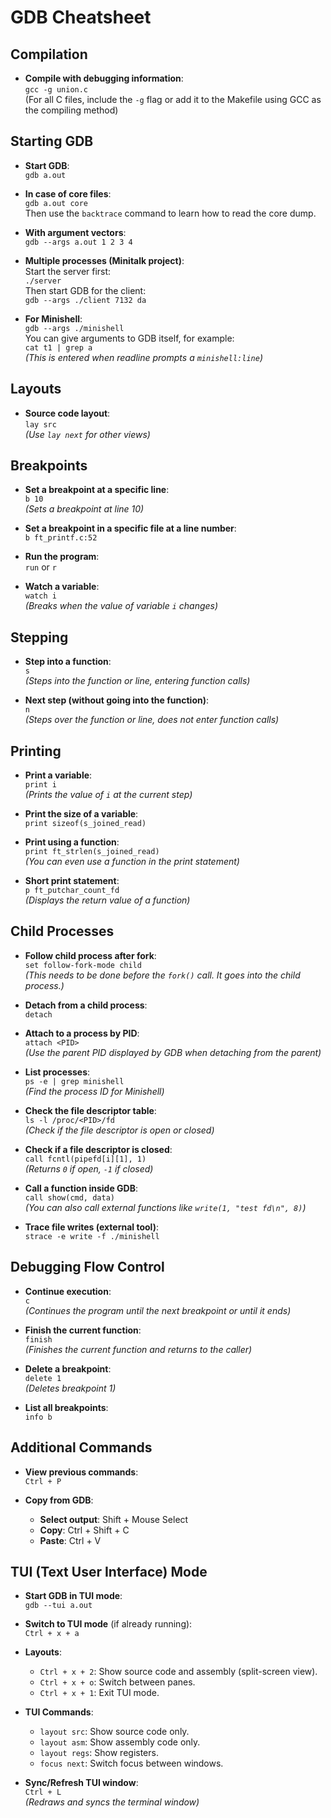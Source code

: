 # GDB Cheatsheet

## Compilation

- **Compile with debugging information**:  
  `gcc -g union.c`  
  (For all C files, include the `-g` flag or add it to the Makefile using GCC as the compiling method)

## Starting GDB

- **Start GDB**:  
  `gdb a.out`

- **In case of core files**:  
  `gdb a.out core`  
  Then use the `backtrace` command to learn how to read the core dump.

- **With argument vectors**:  
  `gdb --args a.out 1 2 3 4`

- **Multiple processes (Minitalk project)**:  
  Start the server first:  
  `./server`  
  Then start GDB for the client:  
  `gdb --args ./client 7132 da`

- **For Minishell**:  
  `gdb --args ./minishell`  
  You can give arguments to GDB itself, for example:  
  `cat t1 | grep a`  
  *(This is entered when readline prompts a `minishell:line`)*

## Layouts

- **Source code layout**:  
  `lay src`  
  *(Use `lay next` for other views)*

## Breakpoints

- **Set a breakpoint at a specific line**:  
  `b 10`  
  *(Sets a breakpoint at line 10)*

- **Set a breakpoint in a specific file at a line number**:  
  `b ft_printf.c:52`

- **Run the program**:  
  `run` or `r`

- **Watch a variable**:  
  `watch i`  
  *(Breaks when the value of variable `i` changes)*

## Stepping

- **Step into a function**:  
  `s`  
  *(Steps into the function or line, entering function calls)*

- **Next step (without going into the function)**:  
  `n`  
  *(Steps over the function or line, does not enter function calls)*

## Printing

- **Print a variable**:  
  `print i`  
  *(Prints the value of `i` at the current step)*

- **Print the size of a variable**:  
  `print sizeof(s_joined_read)`

- **Print using a function**:  
  `print ft_strlen(s_joined_read)`  
  *(You can even use a function in the print statement)*

- **Short print statement**:  
  `p ft_putchar_count_fd`  
  *(Displays the return value of a function)*

## Child Processes

- **Follow child process after fork**:  
  `set follow-fork-mode child`  
  *(This needs to be done before the `fork()` call. It goes into the child process.)*

- **Detach from a child process**:  
  `detach`

- **Attach to a process by PID**:  
  `attach <PID>`  
  *(Use the parent PID displayed by GDB when detaching from the parent)*

- **List processes**:  
  `ps -e | grep minishell`  
  *(Find the process ID for Minishell)*

- **Check the file descriptor table**:  
  `ls -l /proc/<PID>/fd`  
  *(Check if the file descriptor is open or closed)*

- **Check if a file descriptor is closed**:  
  `call fcntl(pipefd[i][1], 1)`  
  *(Returns `0` if open, `-1` if closed)*

- **Call a function inside GDB**:  
  `call show(cmd, data)`  
  *(You can also call external functions like `write(1, "test fd\n", 8)`)*

- **Trace file writes (external tool)**:  
  `strace -e write -f ./minishell`

## Debugging Flow Control

- **Continue execution**:  
  `c`  
  *(Continues the program until the next breakpoint or until it ends)*

- **Finish the current function**:  
  `finish`  
  *(Finishes the current function and returns to the caller)*

- **Delete a breakpoint**:  
  `delete 1`  
  *(Deletes breakpoint 1)*

- **List all breakpoints**:  
  `info b`

## Additional Commands

- **View previous commands**:  
  `Ctrl + P`

- **Copy from GDB**:
  - **Select output**: Shift + Mouse Select
  - **Copy**: Ctrl + Shift + C
  - **Paste**: Ctrl + V
 
## TUI (Text User Interface) Mode

- **Start GDB in TUI mode**:  
  `gdb --tui a.out`

- **Switch to TUI mode** (if already running):  
  `Ctrl + x + a`

- **Layouts**:
  - `Ctrl + x + 2`: Show source code and assembly (split-screen view).
  - `Ctrl + x + o`: Switch between panes.
  - `Ctrl + x + 1`: Exit TUI mode.

- **TUI Commands**:
  - `layout src`: Show source code only.
  - `layout asm`: Show assembly code only.
  - `layout regs`: Show registers.
  - `focus next`: Switch focus between windows.

- **Sync/Refresh TUI window**:  
  `Ctrl + L`  
  *(Redraws and syncs the terminal window)*
